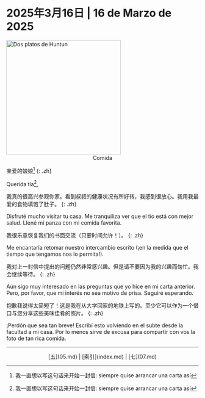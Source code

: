 # 2025年3月16日 | 16 de Marzo de 2025

<div class="float-right-mobile-off">
    <img src="/fang-huizhen/imgs/06_huntun.jpeg" alt="Dos platos de Huntun"
        width="300"
        height="300"
    />
    <center>Comida</center>
</div>


亲爱的娘娘[^1]
{: .zh}

Querida tía[^1],

我真的很高兴参观你家。看到叔叔的健康状况有所好转，我感到很放心。我用我最爱的食物填饱了肚子。
{: .zh}

Disfruté mucho visitar tu casa. Me tranquiliza ver que el tío está con mejor salud. Llené mi panza con mi comida favorita.

我很乐意恢复我们的书面交流（只要时间允许！）。
{: .zh}

Me encantaría retomar nuestro intercambio escrito (¡en la medida que el tiempo que tengamos nos lo permita!).

我对上一封信中提出的问题仍然非常感兴趣。但是请不要因为我的兴趣而匆忙。我会继续等待。
{: .zh}

Aún sigo muy interesado en las preguntas que yo hice en mi carta anterior. Pero, por favor, que mi interés no sea motivo de prisa. Seguiré esperando.

抱歉我说得太简短了！这是我在从大学回家的地铁上写的。至少它可以作为一个借口与您分享这些美味佳肴的照片。
{: .zh}

¡Perdón que sea tan breve! Escribí esto volviendo en el subte desde la facultad a mi casa. Por lo menos sirve de excusa para compartir con vos la foto de tan rica comida.

[^1]: 我一直想以写这句话来开始一封信: siempre quise arrancar una carta así

<hr />

<center>
[五](05.md) | [索引](index.md) | [七](07.md)
</center>
